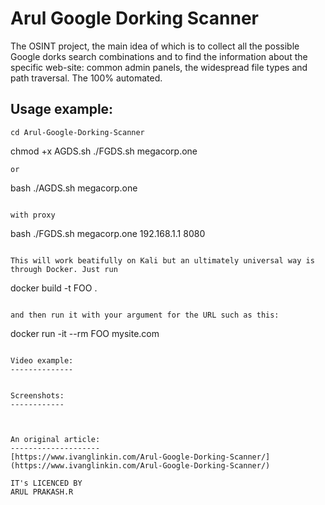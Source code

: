 # Arul Google Dorking Scanner

The OSINT project, the main idea of which is to collect all the possible Google dorks search combinations and to find the information about the specific web-site: common admin panels, the widespread file types and path traversal. The 100% automated.

Usage example:
--------------
```
cd Arul-Google-Dorking-Scanner

```
chmod +x AGDS.sh
./FGDS.sh megacorp.one
```
or
```
bash ./AGDS.sh megacorp.one
```

with proxy

```
bash ./FGDS.sh megacorp.one 192.168.1.1 8080
```

This will work beatifully on Kali but an ultimately universal way is through Docker. Just run 

```
docker build -t FOO .
```

and then run it with your argument for the URL such as this:

```
docker run -it --rm FOO mysite.com
```

Video example:
--------------


Screenshots:
------------



An original article:
--------------------
[https://www.ivanglinkin.com/Arul-Google-Dorking-Scanner/](https://www.ivanglinkin.com/Arul-Google-Dorking-Scanner/)

IT's LICENCED BY
ARUL PRAKASH.R
